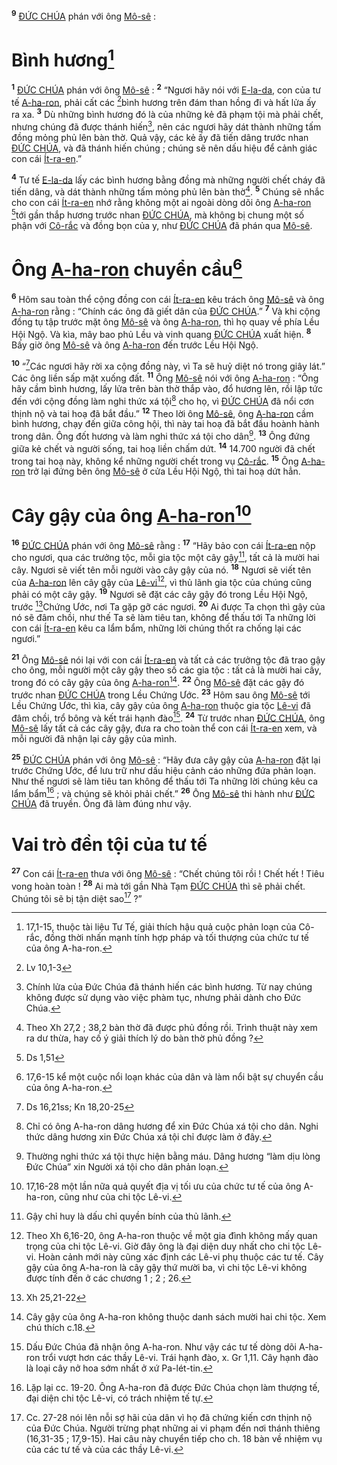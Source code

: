<sup><b>9</b></sup> [ĐỨC CHÚA]() phán với ông [Mô-sê]() :

# Bình hương[^1-2f3db809-8594-4ea7-bce1-df664926577a]

<sup><b>1</b></sup> [ĐỨC CHÚA]() phán với ông [Mô-sê]() : <sup><b>2</b></sup> “Ngươi hãy nói với [E-la-da](), con của tư tế [A-ha-ron](), phải cất các [^1@-2f3db809-8594-4ea7-bce1-df664926577a]bình hương trên đám than hồng đi và hất lửa ấy ra xa. <sup><b>3</b></sup> Dù những bình hương đó là của những kẻ đã phạm tội mà phải chết, nhưng chúng đã được thánh hiến[^2-2f3db809-8594-4ea7-bce1-df664926577a], nên các ngươi hãy dát thành những tấm đồng mỏng phủ lên bàn thờ. Quả vậy, các kẻ ấy đã tiến dâng trước nhan [ĐỨC CHÚA](), và đã thánh hiến chúng ; chúng sẽ nên dấu hiệu để cảnh giác con cái [Ít-ra-en]().”

<sup><b>4</b></sup> Tư tế [E-la-da]() lấy các bình hương bằng đồng mà những người chết cháy đã tiến dâng, và dát thành những tấm mỏng phủ lên bàn thờ[^3-2f3db809-8594-4ea7-bce1-df664926577a]. <sup><b>5</b></sup> Chúng sẽ nhắc cho con cái [Ít-ra-en]() nhớ rằng không một ai ngoài dòng dõi ông [A-ha-ron]() [^2@-2f3db809-8594-4ea7-bce1-df664926577a]tới gần thắp hương trước nhan [ĐỨC CHÚA](), mà không bị chung một số phận với [Cô-rắc]() và đồng bọn của y, như [ĐỨC CHÚA]() đã phán qua [Mô-sê]().

# Ông [A-ha-ron]() chuyển cầu[^4-2f3db809-8594-4ea7-bce1-df664926577a]

<sup><b>6</b></sup> Hôm sau toàn thể cộng đồng con cái [Ít-ra-en]() kêu trách ông [Mô-sê]() và ông [A-ha-ron]() rằng : “Chính các ông đã giết dân của [ĐỨC CHÚA]().” <sup><b>7</b></sup> Và khi cộng đồng tụ tập trước mặt ông [Mô-sê]() và ông [A-ha-ron](), thì họ quay về phía Lều Hội Ngộ. Và kìa, mây bao phủ Lều và vinh quang [ĐỨC CHÚA]() xuất hiện. <sup><b>8</b></sup> Bấy giờ ông [Mô-sê]() và ông [A-ha-ron]() đến trước Lều Hội Ngộ.

<sup><b>10</b></sup> “[^3@-2f3db809-8594-4ea7-bce1-df664926577a]Các ngươi hãy rời xa cộng đồng này, vì Ta sẽ huỷ diệt nó trong giây lát.” Các ông liền sấp mặt xuống đất. <sup><b>11</b></sup> Ông [Mô-sê]() nói với ông [A-ha-ron]() : “Ông hãy cầm bình hương, lấy lửa trên bàn thờ thắp vào, đổ hương lên, rồi lập tức đến với cộng đồng làm nghi thức xá tội[^5-2f3db809-8594-4ea7-bce1-df664926577a] cho họ, vì [ĐỨC CHÚA]() đã nổi cơn thịnh nộ và tai hoạ đã bắt đầu.” <sup><b>12</b></sup> Theo lời ông [Mô-sê](), ông [A-ha-ron]() cầm bình hương, chạy đến giữa công hội, thì này tai hoạ đã bắt đầu hoành hành trong dân. Ông đốt hương và làm nghi thức xá tội cho dân[^6-2f3db809-8594-4ea7-bce1-df664926577a]. <sup><b>13</b></sup> Ông đứng giữa kẻ chết và người sống, tai hoạ liền chấm dứt. <sup><b>14</b></sup> 14.700 người đã chết trong tai hoạ này, không kể những người chết trong vụ [Cô-rắc](). <sup><b>15</b></sup> Ông [A-ha-ron]() trở lại đứng bên ông [Mô-sê]() ở cửa Lều Hội Ngộ, thì tai hoạ dứt hẳn.

# Cây gậy của ông [A-ha-ron]()[^7-2f3db809-8594-4ea7-bce1-df664926577a]

<sup><b>16</b></sup> [ĐỨC CHÚA]() phán với ông [Mô-sê]() rằng : <sup><b>17</b></sup> “Hãy bảo con cái [Ít-ra-en]() nộp cho ngươi, qua các trưởng tộc, mỗi gia tộc một cây gậy[^8-2f3db809-8594-4ea7-bce1-df664926577a], tất cả là mười hai cây. Ngươi sẽ viết tên mỗi người vào cây gậy của nó. <sup><b>18</b></sup> Ngươi sẽ viết tên của [A-ha-ron]() lên cây gậy của [Lê-vi]()[^9-2f3db809-8594-4ea7-bce1-df664926577a], vì thủ lãnh gia tộc của chúng cũng phải có một cây gậy. <sup><b>19</b></sup> Ngươi sẽ đặt các cây gậy đó trong Lều Hội Ngộ, trước [^4@-2f3db809-8594-4ea7-bce1-df664926577a]Chứng Ước, nơi Ta gặp gỡ các ngươi. <sup><b>20</b></sup> Ai được Ta chọn thì gậy của nó sẽ đâm chồi, như thế Ta sẽ làm tiêu tan, không để thấu tới Ta những lời con cái [Ít-ra-en]() kêu ca lẩm bẩm, những lời chúng thốt ra chống lại các ngươi.”

<sup><b>21</b></sup> Ông [Mô-sê]() nói lại với con cái [Ít-ra-en]() và tất cả các trưởng tộc đã trao gậy cho ông, mỗi người một cây gậy theo số các gia tộc : tất cả là mười hai cây, trong đó có cây gậy của ông [A-ha-ron]()[^10-2f3db809-8594-4ea7-bce1-df664926577a]. <sup><b>22</b></sup> Ông [Mô-sê]() đặt các gậy đó trước nhan [ĐỨC CHÚA]() trong Lều Chứng Ước. <sup><b>23</b></sup> Hôm sau ông [Mô-sê]() tới Lều Chứng Ước, thì kìa, cây gậy của ông [A-ha-ron]() thuộc gia tộc [Lê-vi]() đã đâm chồi, trổ bông và kết trái hạnh đào[^11-2f3db809-8594-4ea7-bce1-df664926577a]. <sup><b>24</b></sup> Từ trước nhan [ĐỨC CHÚA](), ông [Mô-sê]() lấy tất cả các cây gậy, đưa ra cho toàn thể con cái [Ít-ra-en]() xem, và mỗi người đã nhận lại cây gậy của mình.

<sup><b>25</b></sup> [ĐỨC CHÚA]() phán với ông [Mô-sê]() : “Hãy đưa cây gậy của [A-ha-ron]() đặt lại trước Chứng Ước, để lưu trữ như dấu hiệu cảnh cáo những đứa phản loạn. Như thế ngươi sẽ làm tiêu tan không để thấu tới Ta những lời chúng kêu ca lẩm bẩm[^12-2f3db809-8594-4ea7-bce1-df664926577a] ; và chúng sẽ khỏi phải chết.” <sup><b>26</b></sup> Ông [Mô-sê]() thi hành như [ĐỨC CHÚA]() đã truyền. Ông đã làm đúng như vậy.

# Vai trò đền tội của tư tế

<sup><b>27</b></sup> Con cái [Ít-ra-en]() thưa với ông [Mô-sê]() : “Chết chúng tôi rồi ! Chết hết ! Tiêu vong hoàn toàn ! <sup><b>28</b></sup> Ai mà tới gần Nhà Tạm [ĐỨC CHÚA]() thì sẽ phải chết. Chúng tôi sẽ bị tận diệt sao[^13-2f3db809-8594-4ea7-bce1-df664926577a] ?”

[^1-2f3db809-8594-4ea7-bce1-df664926577a]: 17,1-15, thuộc tài liệu Tư Tế, giải thích hậu quả cuộc phản loạn của Cô-rắc, đồng thời nhấn mạnh tính hợp pháp và tối thượng của chức tư tế của ông A-ha-ron.

[^2-2f3db809-8594-4ea7-bce1-df664926577a]: Chính lửa của Đức Chúa đã thánh hiến các bình hương. Từ nay chúng không được sử dụng vào việc phàm tục, nhưng phải dành cho Đức Chúa.

[^3-2f3db809-8594-4ea7-bce1-df664926577a]: Theo Xh 27,2 ; 38,2 bàn thờ đã được phủ đồng rồi. Trình thuật này xem ra dư thừa, hay cố ý giải thích lý do bàn thờ phủ đồng ?

[^4-2f3db809-8594-4ea7-bce1-df664926577a]: 17,6-15 kể một cuộc nổi loạn khác của dân và làm nổi bật sự chuyển cầu của ông A-ha-ron.

[^5-2f3db809-8594-4ea7-bce1-df664926577a]: Chỉ có ông A-ha-ron dâng hương để xin Đức Chúa xá tội cho dân. Nghi thức dâng hương xin Đức Chúa xá tội chỉ được làm ở đây.

[^6-2f3db809-8594-4ea7-bce1-df664926577a]: Thường nghi thức xá tội thực hiện bằng máu. Dâng hương “làm dịu lòng Đức Chúa” xin Người xá tội cho dân phản loạn.

[^7-2f3db809-8594-4ea7-bce1-df664926577a]: 17,16-28 một lần nữa quả quyết địa vị tối ưu của chức tư tế của ông A-ha-ron, cũng như của chi tộc Lê-vi.

[^8-2f3db809-8594-4ea7-bce1-df664926577a]: Gậy chỉ huy là dấu chỉ quyền bính của thủ lãnh.

[^9-2f3db809-8594-4ea7-bce1-df664926577a]: Theo Xh 6,16-20, ông A-ha-ron thuộc về một gia đình không mấy quan trọng của chi tộc Lê-vi. Giờ đây ông là đại diện duy nhất cho chi tộc Lê-vi. Hoàn cảnh mới này cũng xác định các Lê-vi phụ thuộc các tư tế. Cây gậy của ông A-ha-ron là cây gậy thứ mười ba, vì chi tộc Lê-vi không được tính đến ở các chương 1 ; 2 ; 26.

[^10-2f3db809-8594-4ea7-bce1-df664926577a]: Cây gậy của ông A-ha-ron không thuộc danh sách mười hai chi tộc. Xem chú thích c.18.

[^11-2f3db809-8594-4ea7-bce1-df664926577a]: Dấu Đức Chúa đã nhận ông A-ha-ron. Như vậy các tư tế dòng dõi A-ha-ron trổi vượt hơn các thầy Lê-vi. Trái hạnh đào, x. Gr 1,11. Cây hạnh đào là loại cây nở hoa sớm nhất ở xứ Pa-lét-tin.

[^12-2f3db809-8594-4ea7-bce1-df664926577a]: Lặp lại cc. 19-20. Ông A-ha-ron đã được Đức Chúa chọn làm thượng tế, đại diện chi tộc Lê-vi, có trách nhiệm tế tự.

[^13-2f3db809-8594-4ea7-bce1-df664926577a]: Cc. 27-28 nói lên nỗi sợ hãi của dân vì họ đã chứng kiến cơn thịnh nộ của Đức Chúa. Người trừng phạt những ai vi phạm đến nơi thánh thiêng (16,31-35 ; 17,9-15). Hai câu này chuyển tiếp cho ch. 18 bàn về nhiệm vụ của các tư tế và của các thầy Lê-vi.

[^1@-2f3db809-8594-4ea7-bce1-df664926577a]: Lv 10,1-3

[^2@-2f3db809-8594-4ea7-bce1-df664926577a]: Ds 1,51

[^3@-2f3db809-8594-4ea7-bce1-df664926577a]: Ds 16,21ss; Kn 18,20-25

[^4@-2f3db809-8594-4ea7-bce1-df664926577a]: Xh 25,21-22
